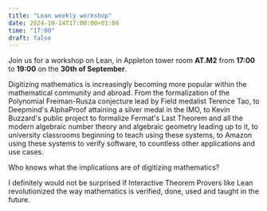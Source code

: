 ```yaml
---
title: "Lean weekly workshop"
date: 2024-10-14T17:00:00+01:00
time: "17:00"
draft: false
---
```

Join us for a workshop on Lean, in Appleton tower room **AT.M2** from **17:00** to **19:00** on the **30th of September**.

Digitizing mathematics is increasingly becoming more popular within the mathematical community and abroad. From the formalization of the Polynomial Freiman-Rusza conjecture lead by Field medalist Terence Tao, to Deepmind's AlphaProof attaining a silver medal in the IMO, to Kevin Buzzard's public project to formalize Fermat's Last Theorem and all the modern algebraic number theory and algebraic geometry leading up to it, to university classrooms beginning to teach using these systems, to Amazon using these systems to verify software, to countless other applications and use cases.

Who knows what the implications are of digitizing mathematics?

I definitely would not be surprised if Interactive Theorem Provers like Lean revolutionized the way mathematics is verified, done, used and taught in the future.


